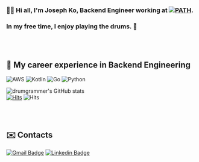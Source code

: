 ### 🙋🏼‍️ Hi all, I'm Joseph Ko, Backend Engineer working at [![PATH](https://img.shields.io/badge/-PATH-0071C5?style=plastic)](http://about.path.how/).
### In my free time, I enjoy playing the drums. 🥁

<br>
<br>

## 🚀 My career experience in Backend Engineering
![AWS](https://img.shields.io/badge/-AWS-orange?style=flat-square&logo=amazon-aws&logoColor=white)
![Kotlin](https://img.shields.io/badge/-KOTLIN+SpringBoot-black?style=flat-square&logo=kotlin&logoColor=white)
![Go](https://img.shields.io/badge/-GO+Echo-white?style=flat-square&logo=go&logoColor)
![Python](https://img.shields.io/badge/-PYTHON+Django-blue?style=flat-square&logo=python&logoColor=white)

![drumgrammer's GitHub stats](https://github-readme-stats.vercel.app/api?username=drum-grammer&show_icons=true&theme=radical)
<br>
[![Hits](https://hits.seeyoufarm.com/api/count/incr/badge.svg?url=https%3A%2F%2Fgithub.com%2Fdrum-grammer)](https://hits.seeyoufarm.com) ![Hits](https://img.shields.io/github/followers/drum-grammer?label=Follow)

<br>
<br>

## ✉️ Contacts
[![Gmail Badge](https://img.shields.io/badge/Gmail-d14836?style=flat-square&logo=Gmail&logoColor=white&link=mailto:drumgrammer@gmail.com)](mailto:drumgrammer@gmail.com)
[![Linkedin Badge](https://img.shields.io/badge/-LinkedIn-blue?style=flat-square&logo=Linkedin&logoColor=white&link=https://www.linkedin.com/in/joseph-ko-46b667196)](https://www.linkedin.com/in/joseph-ko-46b667196)

